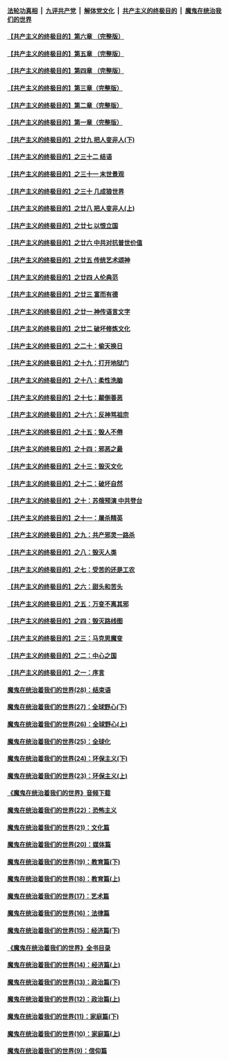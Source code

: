 ####  [法轮功真相](../../../../basic/blob/master/README.md?t=02141213) &nbsp;|&nbsp; [九评共产党](../../../../9ping.md/blob/master/README.md?t=02141213) &nbsp;|&nbsp; [解体党文化](../../../../jtdwh.md/blob/master/README.md?t=02141213)  &nbsp;|&nbsp; [共产主义的终极目的](../../../../gczydzjmd.md/blob/master/README.md?t=02141213) &nbsp;|&nbsp; [魔鬼在统治我们的世界](../../../../mgztzwmdsj.md/blob/master/README.md?t=02141213) 

#### [【共产主义的终极目的】第六章 （完整版）](../pages/nsc422/n11428913.md?t=02141213) 

#### [【共产主义的终极目的】第五章 （完整版）](../pages/nsc422/n11428912.md?t=02141213) 

#### [【共产主义的终极目的】第四章 （完整版）](../pages/nsc422/n11428907.md?t=02141213) 

#### [【共产主义的终极目的】第三章（完整版）](../pages/nsc422/n11428848.md?t=02141213) 

#### [【共产主义的终极目的】第二章（完整版）](../pages/nsc422/n11428831.md?t=02141213) 

#### [【共产主义的终极目的】第一章（完整版）](../pages/nsc422/n11417651.md?t=02141213) 

#### [【共产主义的终极目的】之廿九 把人变非人(下)](../pages/nsc422/n11344140.md?t=02141213) 

#### [【共产主义的终极目的】之三十二 结语](../pages/nsc422/n11360535.md?t=02141213) 

#### [【共产主义的终极目的】之三十一 末世景观](../pages/nsc422/n11351129.md?t=02141213) 

#### [【共产主义的终极目的】之三十 几成狼世界](../pages/nsc422/n11348280.md?t=02141213) 

#### [【共产主义的终极目的】之廿八 把人变非人(上)](../pages/nsc422/n11340492.md?t=02141213) 

#### [【共产主义的终极目的】之廿七 以恨立国](../pages/nsc422/n11336944.md?t=02141213) 

#### [【共产主义的终极目的】之廿六 中共对抗普世价值](../pages/nsc422/n11324785.md?t=02141213) 

#### [【共产主义的终极目的】之廿五 传统艺术颂神](../pages/nsc422/n11296396.md?t=02141213) 

#### [【共产主义的终极目的】之廿四 人伦典范](../pages/nsc422/n11296397.md?t=02141213) 

#### [【共产主义的终极目的】之廿三 富而有德](../pages/nsc422/n11283598.md?t=02141213) 

#### [【共产主义的终极目的】之廿一 神传语言文字](../pages/nsc422/n11263265.md?t=02141213) 

#### [【共产主义的终极目的】之廿二 破坏修炼文化](../pages/nsc422/n11245728.md?t=02141213) 

#### [【共产主义的终极目的】之二十：偷天换日](../pages/nsc422/n11238846.md?t=02141213) 

#### [【共产主义的终极目的】之十九：打开地狱门](../pages/nsc422/n11206376.md?t=02141213) 

#### [【共产主义的终极目的】之十八：柔性洗脑](../pages/nsc422/n11199994.md?t=02141213) 

#### [【共产主义的终极目的】之十七：颠倒善恶](../pages/nsc422/n11179782.md?t=02141213) 

#### [【共产主义的终极目的】之十六：反神骂祖宗](../pages/nsc422/n11166798.md?t=02141213) 

#### [【共产主义的终极目的】之十五：毁人不倦](../pages/nsc422/n11166792.md?t=02141213) 

#### [【共产主义的终极目的】之十四：邪恶之最](../pages/nsc422/n11150249.md?t=02141213) 

#### [【共产主义的终极目的】之十三：毁灭文化](../pages/nsc422/n11135227.md?t=02141213) 

#### [【共产主义的终极目的】之十二：破坏自然](../pages/nsc422/n11135214.md?t=02141213) 

#### [【共产主义的终极目的】之十：苏俄预演 中共登台](../pages/nsc422/n11118424.md?t=02141213) 

#### [【共产主义的终极目的】之十一：屠杀精英](../pages/nsc422/n11118442.md?t=02141213) 

#### [【共产主义的终极目的】之九：共产邪灵一路杀](../pages/nsc422/n11114139.md?t=02141213) 

#### [【共产主义的终极目的】之八：毁灭人类](../pages/nsc422/n11108503.md?t=02141213) 

#### [【共产主义的终极目的】之七：受苦的还是工农](../pages/nsc422/n11101809.md?t=02141213) 

#### [【共产主义的终极目的】之六：甜头和苦头](../pages/nsc422/n11096971.md?t=02141213) 

#### [【共产主义的终极目的】之五：万变不离其邪](../pages/nsc422/n11091285.md?t=02141213) 

#### [【共产主义的终极目的】之四：毁灭路线图](../pages/nsc422/n11086284.md?t=02141213) 

#### [【共产主义的终极目的】之三：马克思魔变](../pages/nsc422/n11061941.md?t=02141213) 

#### [【共产主义的终极目的】之二：中心之国](../pages/nsc422/n11047728.md?t=02141213) 

#### [【共产主义的终极目的】之一：序言](../pages/nsc422/n11086077.md?t=02141213) 

#### [魔鬼在统治着我们的世界(28)：结束语](../pages/nsc422/n10936246.md?t=02141213) 

#### [魔鬼在统治着我们的世界(27)：全球野心(下)](../pages/nsc422/n10928319.md?t=02141213) 

#### [魔鬼在统治着我们的世界(26)：全球野心(上)](../pages/nsc422/n10900318.md?t=02141213) 

#### [魔鬼在统治着我们的世界(25)：全球化](../pages/nsc422/n10788205.md?t=02141213) 

#### [魔鬼在统治着我们的世界(24)：环保主义(下)](../pages/nsc422/n10695307.md?t=02141213) 

#### [魔鬼在统治着我们的世界(23)：环保主义(上)](../pages/nsc422/n10688613.md?t=02141213) 

#### [《魔鬼在统治着我们的世界》音频下载](../pages/nsc422/n10635553.md?t=02141213) 

#### [魔鬼在统治着我们的世界(22)：恐怖主义](../pages/nsc422/n10614727.md?t=02141213) 

#### [魔鬼在统治着我们的世界(21)：文化篇](../pages/nsc422/n10597706.md?t=02141213) 

#### [魔鬼在统治着我们的世界(20)：媒体篇](../pages/nsc422/n10586579.md?t=02141213) 

#### [魔鬼在统治着我们的世界(19)：教育篇(下)](../pages/nsc422/n10564808.md?t=02141213) 

#### [魔鬼在统治着我们的世界(18)：教育篇(上)](../pages/nsc422/n10526970.md?t=02141213) 

#### [魔鬼在统治着我们的世界(17)：艺术篇](../pages/nsc422/n10499093.md?t=02141213) 

#### [魔鬼在统治着我们的世界(16)：法律篇](../pages/nsc422/n10485969.md?t=02141213) 

#### [魔鬼在统治着我们的世界(15)：经济篇(下)](../pages/nsc422/n10469975.md?t=02141213) 

#### [《魔鬼在统治着我们的世界》全书目录](../pages/nsc422/n10464261.md?t=02141213) 

#### [魔鬼在统治着我们的世界(14)：经济篇(上)](../pages/nsc422/n10457370.md?t=02141213) 

#### [魔鬼在统治着我们的世界(13)：政治篇(下)](../pages/nsc422/n10448270.md?t=02141213) 

#### [魔鬼在统治着我们的世界(12)：政治篇(上)](../pages/nsc422/n10444576.md?t=02141213) 

#### [魔鬼在统治着我们的世界(11)：家庭篇(下)](../pages/nsc422/n10440961.md?t=02141213) 

#### [魔鬼在统治着我们的世界(10)：家庭篇(上)](../pages/nsc422/n10435448.md?t=02141213) 

#### [魔鬼在统治着我们的世界(9)：信仰篇](../pages/nsc422/n10432159.md?t=02141213) 

